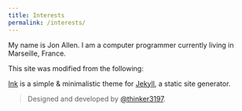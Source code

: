 ```yaml
---
title: Interests
permalink: /interests/
---
```


My name is Jon Allen. I am a computer programmer currently living in Marseille, France.

This site was modified from the following:
<p class="heavy-title"><a href="http://github.com/thinker3197/Ink">Ink</a> is a simple & minimalistic theme for <a href="http://jekyllrb.com">Jekyll</a>, a static site generator.</p>

>Designed and developed by [@thinker3197](https://github.com/thinker3197).
